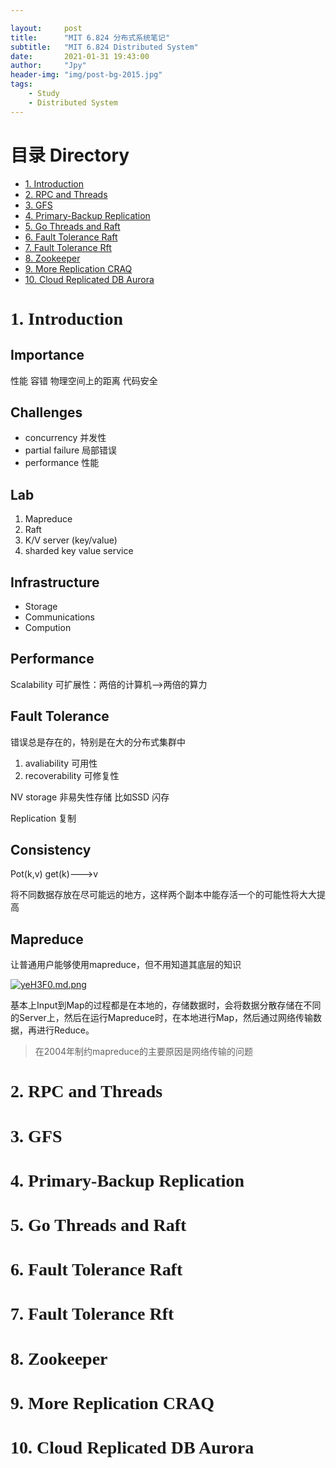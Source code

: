 ```yaml
---

layout:     post
title:      "MIT 6.824 分布式系统笔记"
subtitle:   "MIT 6.824 Distributed System"
date:       2021-01-31 19:43:00
author:     "Jpy"
header-img: "img/post-bg-2015.jpg"
tags:
    - Study
    - Distributed System
---
```

# 目录 Directory

- [1. Introduction](#1)
- [2. RPC and Threads](#2)
- [3. GFS](#3)
- [4. Primary-Backup Replication](#4)
- [5. Go Threads and Raft](#5)
- [6. Fault Tolerance Raft](#6)
- [7. Fault Tolerance Rft](#7)
- [8. Zookeeper](#8)
- [9. More Replication CRAQ](#9)
- [10. Cloud Replicated DB Aurora](#10)



<h1 id="1"><font face="Microsoft Yahei Light">1. Introduction</font></h1>

## Importance

性能 容错 物理空间上的距离 代码安全

## Challenges

- concurrency 并发性
- partial failure 局部错误
- performance 性能

## Lab

1. Mapreduce
2. Raft
3. K/V server (key/value)
4. sharded key value service

## Infrastructure

- Storage
- Communications
- Compution

## Performance

Scalability 可扩展性：两倍的计算机-->两倍的算力

## Fault Tolerance

错误总是存在的，特别是在大的分布式集群中  

1. avaliability 可用性
2. recoverability 可修复性

NV storage 非易失性存储 比如SSD 闪存  

Replication 复制

## Consistency

Pot(k,v)  get(k)--->v  

将不同数据存放在尽可能远的地方，这样两个副本中能存活一个的可能性将大大提高

## Mapreduce

让普通用户能够使用mapreduce，但不用知道其底层的知识  


[![yeH3F0.md.png](https://s3.ax1x.com/2021/02/01/yeH3F0.md.png)](https://imgchr.com/i/yeH3F0)

基本上Input到Map的过程都是在本地的，存储数据时，会将数据分散存储在不同的Server上，然后在运行Mapreduce时，在本地进行Map，然后通过网络传输数据，再进行Reduce。  
>在2004年制约mapreduce的主要原因是网络传输的问题


<h1 id="2"><font face="Microsoft Yahei Light">2. RPC and Threads</font></h1>


<h1 id="3"><font face="Microsoft Yahei Light">3. GFS</font></h1>

<h1 id="4"><font face="Microsoft Yahei Light">4. Primary-Backup Replication</font></h1>

<h1 id="5"><font face="Microsoft Yahei Light">5. Go Threads and Raft</font></h1>

<h1 id="6"><font face="Microsoft Yahei Light">6. Fault Tolerance Raft</font></h1>

<h1 id="7"><font face="Microsoft Yahei Light">7. Fault Tolerance Rft</font></h1>

<h1 id="8"><font face="Microsoft Yahei Light">8. Zookeeper</font></h1>

<h1 id="9"><font face="Microsoft Yahei Light">9. More Replication CRAQ</font></h1>

<h1 id="10"><font face="Microsoft Yahei Light">10. Cloud Replicated DB Aurora</font></h1>



